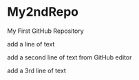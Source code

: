 # My2ndRepo
My First GitHub Repository

add a line of text

add a second line of text from GitHub editor

add a 3rd line of text